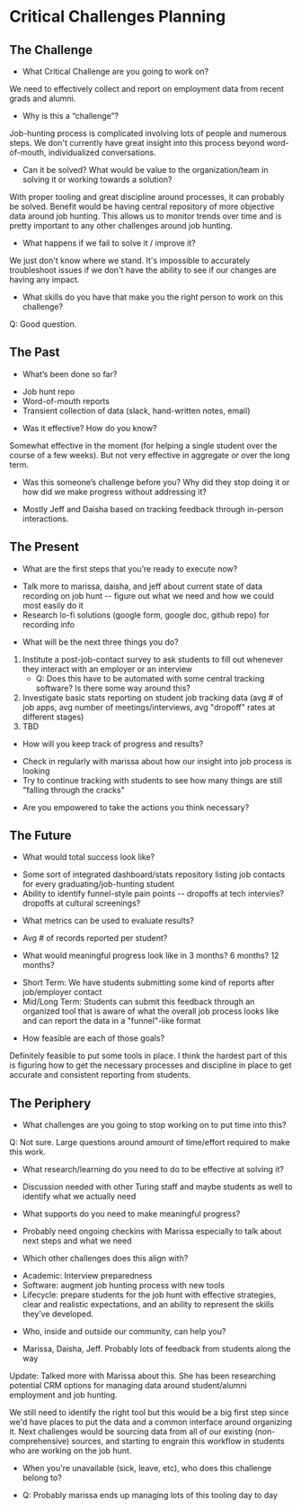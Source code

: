 # Critical Challenges Planning

## The Challenge

* What Critical Challenge are you going to work on?

We need to effectively collect and report on employment data from recent grads and alumni.

* Why is this a “challenge”?

Job-hunting process is complicated involving lots of people and numerous
steps. We don't currently have great insight into this process beyond
word-of-mouth, individualized conversations.

* Can it be solved? What would be value to the organization/team in solving it or working towards a solution?

With proper tooling and great discipline around processes,
it can probably be solved. Benefit would be having central repository of
more objective data around job hunting. This allows us to monitor trends
over time and is pretty important to any other challenges around job
hunting.

* What happens if we fail to solve it / improve it?

We just don't know where we stand. It's impossible to accurately
troubleshoot issues if we don't have the ability to see if our changes
are having any impact.

* What skills do you have that make you the right person to work on this challenge?

Q: Good question.

## The Past

* What’s been done so far?

- Job hunt repo
- Word-of-mouth reports
- Transient collection of data (slack, hand-written notes, email)

* Was it effective? How do you know?

Somewhat effective in the moment (for helping a single student over the
course of a few weeks). But not very effective in aggregate or over the
long term.

* Was this someone’s challenge before you? Why did they stop doing it or how did we make progress without addressing it?

- Mostly Jeff and Daisha based on tracking feedback through in-person
  interactions.

## The Present

* What are the first steps that you’re ready to execute now?

- Talk more to marissa, daisha, and jeff about current state of data
  recording on job hunt -- figure out what we need and how we could most
  easily do it
- Research lo-fi solutions (google form, google doc, github repo) for
  recording info

* What will be the next three things you do?

1. Institute a post-job-contact survey to ask students to fill out
   whenever they interact with an employer or an interview
   - Q: Does this have to be automated with some central tracking software? Is there some way around this?
2. Investigate basic stats reporting on student job tracking data (avg #
   of job apps, avg number of meetings/interviews, avg "dropoff" rates
   at different stages)
3. TBD

* How will you keep track of progress and results?

- Check in regularly with marissa about how our insight into job process
  is looking
- Try to continue tracking with students to see how many things are
  still "falling through the cracks"

* Are you empowered to take the actions you think necessary?

## The Future

* What would total success look like?

- Some sort of integrated dashboard/stats repository listing job
  contacts for every graduating/job-hunting student
- Ability to identify funnel-style pain points -- dropoffs at tech
  intervies? dropoffs at cultural screenings?

* What metrics can be used to evaluate results?

- Avg # of records reported per student?

* What would meaningful progress look like in 3 months? 6 months? 12 months?

- Short Term: We have students submitting some kind of reports after
  job/employer contact
- Mid/Long Term: Students can submit this feedback through an organized
  tool that is aware of what the overall job process looks like and can
  report the data in a "funnel"-like format

* How feasible are each of those goals?

Definitely feasible to put some tools in place. I think the hardest part
of this is figuring how to get the necessary processes and discipline in
place to get accurate and consistent reporting from students.

## The Periphery

* What challenges are you going to stop working on to put time into this?

Q: Not sure. Large questions around amount of time/effort required to
make this work.

* What research/learning do you need to do to be effective at solving it?

- Discussion needed with other Turing staff and maybe students as well
  to identify what we actually need

* What supports do you need to make meaningful progress?

- Probably need ongoing checkins with Marissa especially to talk about
  next steps and what we need

* Which other challenges does this align with?

- Academic: Interview preparedness
- Software: augment job hunting process with new tools
- Lifecycle:  prepare students for the job hunt with effective strategies, clear and realistic expectations, and an ability to represent the skills they’ve developed.

* Who, inside and outside our community, can help you?

- Marissa, Daisha, Jeff. Probably lots of feedback from students along
  the way

Update: Talked more with Marissa about this. She has been researching
potential CRM options for managing data around student/alumni employment
and job hunting.

We still need to identify the right tool but this would be a big first
step since we'd have places to put the data and a common interface
around organizing it. Next challenges would be sourcing data from all of
our existing (non-comprehensive) sources, and starting to engrain this
workflow in students who are working on the job hunt.

* When you're unavailable (sick, leave, etc), who does this challenge belong to?

- Q: Probably marissa ends up managing lots of this tooling day to day
